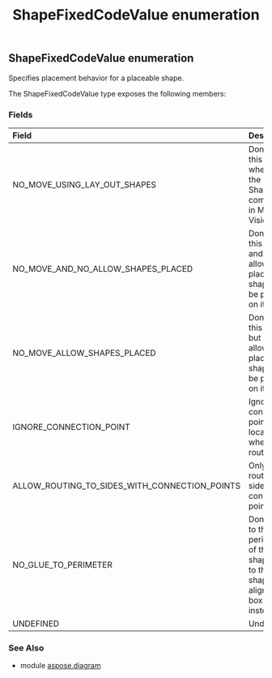 ﻿---
title: ShapeFixedCodeValue enumeration
second_title: Aspose.Diagram for Python via .NET API References
description: 
type: docs
weight: 3460
url: /python-net/aspose.diagram/shapefixedcodevalue/
is_root: false
---

## ShapeFixedCodeValue enumeration

Specifies placement behavior for a placeable shape.



The ShapeFixedCodeValue type exposes the following members:

### Fields
| Field | Description |
| :- | :- |
| NO_MOVE_USING_LAY_OUT_SHAPES | Don't move this shape when using the Lay Out Shapes command in Microsoft Visio. |
| NO_MOVE_AND_NO_ALLOW_SHAPES_PLACED | Don't move this shape and do not allow other placeable shapes to be placed on it. |
| NO_MOVE_ALLOW_SHAPES_PLACED | Don't move this shape but do allow other placeable shapes to be placed on it. |
| IGNORE_CONNECTION_POINT | Ignore connection point locations when being routed to. |
| ALLOW_ROUTING_TO_SIDES_WITH_CONNECTION_POINTS | Only allow routing to sides with connection points. |
| NO_GLUE_TO_PERIMETER | Don't glue to the perimeter of this shape. Glue to the shape's alignment box instead. |
| UNDEFINED | Undefined. |


### See Also

* module [aspose.diagram](../)
